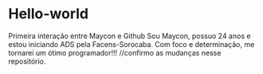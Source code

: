 # Hello-world
Primeira interação entre Maycon e Github
Sou Maycon, possuo 24 anos e estou iniciando ADS pela Facens-Sorocaba. Com foco e determinação, me tornarei um ótimo programador!!!
//confirmo as mudanças nesse repositório.
